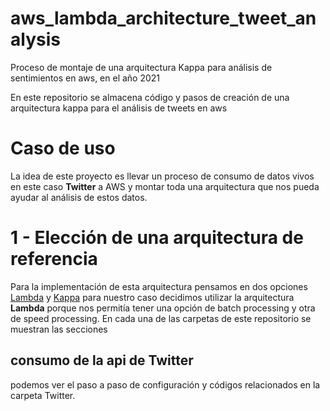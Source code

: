 # aws_lambda_architecture_tweet_analysis
Proceso de montaje de una arquitectura Kappa para análisis de sentimientos en aws, en el año 2021

En este repositorio se almacena código y pasos de creación de una arquitectura kappa para el análisis de tweets en aws

# Caso de uso

La idea de este proyecto es llevar un proceso de consumo de datos vivos en este caso **Twitter** a AWS y montar toda una arquitectura que nos pueda ayudar al análisis de estos datos.

# 1 - Elección de una arquitectura de referencia

Para la implementación de esta arquitectura pensamos en dos opciones [Lambda](https://databricks.com/glossary/lambda-architecture) y [Kappa](https://hazelcast.com/glossary/kappa-architecture/) para nuestro caso decidimos utilizar la arquitectura **Lambda** porque nos permitía tener una opción de batch processing y otra de speed processing. En cada una de las carpetas de este repositorio se muestran las secciones

## consumo de la api de Twitter
podemos ver el paso a paso de configuración y códigos relacionados en la carpeta Twitter.

